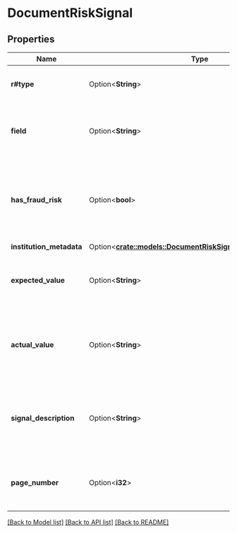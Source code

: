 # DocumentRiskSignal

## Properties

Name | Type | Description | Notes
------------ | ------------- | ------------- | -------------
**r#type** | Option<**String**> | The result from the risk signal check. | 
**field** | Option<**String**> | The field which the risk signal was computed for | 
**has_fraud_risk** | Option<**bool**> | A flag used to quickly identify if the signal indicates that this field is authentic or fraudulent | 
**institution_metadata** | Option<[**crate::models::DocumentRiskSignalInstitutionMetadata**](DocumentRiskSignalInstitutionMetadata.md)> |  | 
**expected_value** | Option<**String**> | The expected value of the field, as seen on the document | 
**actual_value** | Option<**String**> | The derived value obtained in the risk signal calculation process for this field | 
**signal_description** | Option<**String**> | A human-readable explanation providing more detail into the particular risk signal | 
**page_number** | Option<**i32**> | The relevant page associated with the risk signal | 

[[Back to Model list]](../README.md#documentation-for-models) [[Back to API list]](../README.md#documentation-for-api-endpoints) [[Back to README]](../README.md)



